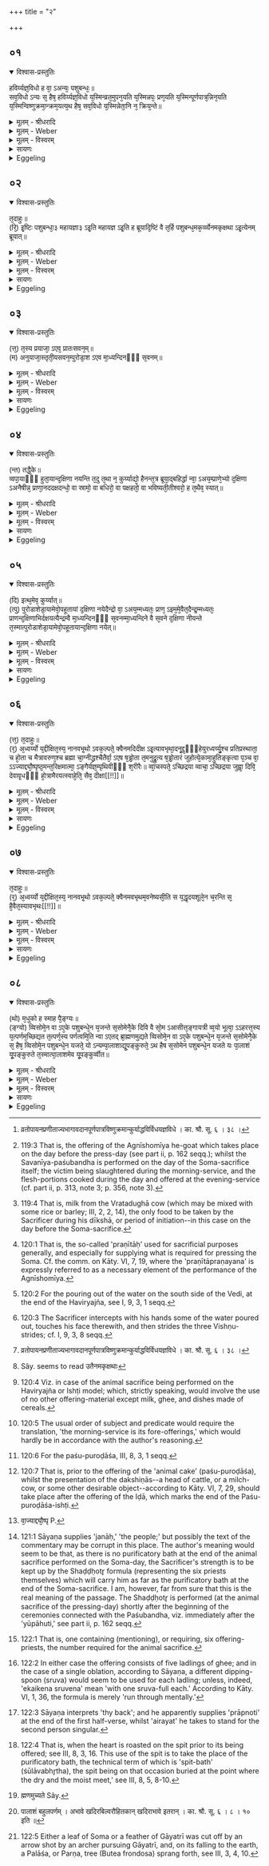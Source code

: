 +++
title = "२"

+++


## ०१


<details open><summary>विश्वास-प्रस्तुतिः</summary>

हविर्य्यज्ञ᳘विधो ह वा᳘ ऽअन्यः᳘ पशुबन्धः᳘॥  
सव᳘विधो ऽन्यः स᳘ हैष᳘ हविर्य्यज्ञ᳘विधो य᳘स्मिन्व्रत᳘मुपन᳘यति य᳘स्मिन्नपः᳘ प्रण᳘यति य᳘स्मिन्पूर्णपात्र᳘न्निन᳘यति य᳘स्मिन्विष्णुक्रमा᳘न्क्रम᳘यत्य᳘थ हैष᳘ सव᳘विधो य᳘स्मिन्नेता᳘नि न᳘ क्रिय᳘न्ते॥
</details>

<details><summary>मूलम् - श्रीधरादि</summary>

हविर्य्यज्ञ᳘विधो ह वा᳘ ऽअन्यः᳘ पशुबन्धः᳘॥  
सव᳘विधो ऽन्यः स᳘ हैष᳘ हविर्य्यज्ञ᳘विधो य᳘स्मिन्व्रत᳘मुपन᳘यति य᳘स्मिन्नपः᳘ प्रण᳘यति य᳘स्मिन्पूर्णपात्र᳘न्निन᳘यति य᳘स्मिन्विष्णुक्रमा᳘न्क्रम᳘यत्य᳘थ हैष᳘ सव᳘विधो य᳘स्मिन्नेता᳘नि न᳘ क्रिय᳘न्ते॥
</details>

<details><summary>मूलम् - Weber</summary>

हविर्यज्ञ᳘विधो ह वा᳘ अन्यः᳘ पशुबन्धः᳟॥  
सव᳘विधोऽन्यः स᳘ हैष᳘ हविर्यज्ञ᳘विधो य᳘स्मिन्व्रत᳘मुपन᳘यति य᳘स्मिन्नपः᳘ प्रण᳘यति य᳘स्मिन्पूर्णपात्रं᳘ निन᳘यति य᳘स्मिन्विष्णुक्रमा᳘न्क्रम᳘यत्य᳘थ हैष᳘ सव᳘विधो य᳘स्मिन्नेता᳘नि न᳘ क्रिय᳘न्ते॥
</details>

<details><summary>मूलम् - विस्वरम्</summary>

**पशुबन्धस्येष्टिसवविधत्वेन द्वैविध्याभिधायकं ब्राह्मणम् ।** 

हविर्यज्ञविधो ह वा अन्यः पशुबंधः । सवविधो ऽन्यः । स हैष हविर्यज्ञविधः, यस्मिन् व्रतमुपनयति । यस्मिन्नपः प्रणयति । यस्मिन्पूर्णपात्रं निनयति । यस्मिन् विष्णुक्रमान् क्रमयति । अथ हैष सवविधः, यस्मिन्नेतानि न क्रियंते ॥ १ ॥ 
</details>

<details><summary>सायणः</summary>

अथ इष्टिविधत्वं सवविधत्वं चेति पशुबंधस्य द्वैविध्यं दर्शयति- **हविर्यज्ञविधो ह वा** इति । 'अन्यः' एक 'पशुबंधः' 'हविर्यज्ञविधः' हविर्यज्ञो दर्शपूर्णमासेष्टिः तत्प्रकारकः । 'अन्यः' एकः 'पशुबन्धः' 'सवविधः' । सवः सोमः अभिषवयुक्तः सोमयागः तत्प्रकारक इत्यर्थः । तत्र हविर्यज्ञविधस्य स्वरूपमाह- **स हैष हविर्यज्ञविध** [^१_१९७] इति । 'यस्मिन्' पशुबंधकर्मणि 'व्रतमुपनयति' उपगच्छति । प्रणीताख्यानामपां प्रणयनं करोति । अंते पूर्णपात्रनिनयनं विष्णुक्रमणं च यस्मिन् भवति । स पशुबंधो व्रतोपायनादीष्टिधर्माणां योगात् हविर्यज्ञविध इत्यर्थः । एतेषां व्रतोपायनादीनां विरह एव सवविधस्य लक्षणमित्याह- **अथ हैष सवविध** इति ॥ १ ॥ 

[^१_१९७]: व्रतोपायनप्रणीताज्यभागावदानपूर्णपात्रविष्णुक्रमान्कुर्याद्धविर्विधयज्ञविधे । का. श्रौ. सू. ६ । ३८ । 
</details>

<details><summary>Eggeling</summary>

1. Now there is one animal sacrifice of the Haviryajña order [^egg_369], and another of the order of the Soma-sacrifice. Of the Haviryajña order is that at which he (the Adhvaryu) brings him fast-food [^egg_370], leads water

[^egg_369]: 119:3 That is, the offering of the Agnīshomīya he-goat which takes place on the day before the press-day (see part ii, p. 162 seqq.); whilst the Savanīya-paśubandha is performed on the day of the Soma-sacrifice itself; the victim being slaughtered during the morning-service, and the flesh-portions cooked during the day and offered at the evening-service (cf. part ii, p. 313, note 3; p. 356, note 3).

[^egg_370]: 119:4 That is, milk from the Vratadughā cow (which may be mixed with some rice or barley; III, 2, 2, 14), the only food to be taken by the Sacrificer during his dīkshā, or period of initiation--in this case on the day before the Soma-sacrifice.

forward [^egg_371], and pours out a jarful of water [^egg_372], and at which (the Sacrificer) strides the Vishṇu-strides [^egg_373]; and of the order of the Soma-sacrifice is that (animal sacrifice) at which these (rites) are not performed.

[^egg_371]: 120:1 That is, the so-called 'praṇītāḥ' used for sacrificial purposes generally, and especially for supplying what is required for pressing the Soma. Cf. the comm. on Kāty. VI, 7, 19, where the 'praṇītāpraṇayana' is expressly referred to as a necessary element of the performance of the Agnīshomīya.

[^egg_372]: 120:2 For the pouring out of the water on the south side of the Vedi, at the end of the Haviryajña, see I, 9, 3, 1 seqq.

[^egg_373]: 120:3 The Sacrificer intercepts with his hands some of the water poured out, touches his face therewith, and then strides the three Vishṇu-strides; cf. I, 9, 3, 8 seqq.
</details>


## ०२


<details open><summary>विश्वास-प्रस्तुतिः</summary>

त᳘दाहुः॥  
(रि᳘) इ᳘ष्टिः पशुबन्धा᳘३ महायज्ञा३ ऽइ᳘ति महायज्ञ ऽइ᳘ति ह ब्रूयादि᳘ष्टिं वै त᳘र्हि पशुबन्ध᳘मक᳘र्व्व्येनमकृक्षथा ऽइ᳘त्येनम् ब्रूयात्॥
</details>

<details><summary>मूलम् - श्रीधरादि</summary>

त᳘दाहुः॥  
(रि᳘) इ᳘ष्टिः पशुबन्धा᳘३ महायज्ञा३ ऽइ᳘ति महायज्ञ ऽइ᳘ति ह ब्रूयादि᳘ष्टिं वै त᳘र्हि पशुबन्ध᳘मक᳘र्व्व्येनमकृक्षथा ऽइ᳘त्येनम् [^१_१९७] ब्रूयात्॥

[^१_१९८]: अयं संधिश्छांदस इतिध्येयम् ।
</details>

<details><summary>मूलम् - Weber</summary>

त᳘दाहुः॥  
इ᳘ष्टिः पशुबन्धा᳘३ महायज्ञा३ इ᳘ति महायज्ञ इ᳘ति ह ब्रूयादि᳘ष्टिं वै त᳘र्हि पशुबन्ध᳘मकॗर्व्येनमकृक्षथा [^wbr_1] इ᳘त्येनम् ब्रूयात्॥  

[^wbr_1]: Sây. seems to read उतैनमकृक्षथाः
</details>

<details><summary>मूलम् - विस्वरम्</summary>

तदाहुः- इष्टिः पशुबंधा ३ महायज्ञा ३ इति । महायज्ञ इति ह ब्रूयात् । इष्टि वै तर्हि पशुबंधमकः । उ एनमकृक्षथा इत्येवं ब्रूयात् ॥ २ ॥ 
</details>

<details><summary>सायणः</summary>

सवविधत्वमेव सिद्धांतयितुं मीमांसामाह- **तदाहुरि**ति । तत्तत्र पशुयागविषये आहुर्विचारयंति । किमयं पशुयागः 'इष्टिः' उत 'महायज्ञः' ? इति । महांश्चासौ यज्ञश्चेति महायज्ञः सोमयागः । “विचार्यमाणानाम्" (पा. सू. ८ । २ । ९७) इति उभयत्र प्लुतिः । तत्र सिद्धांतमाह- **महायज्ञ इति हे**ति । पशुयागः 'महायज्ञः' इत्येव 'ब्रूयात्' । 'तर्हि' पशुबंधस्य इष्टिरूपत्वे 'पशुबंधं' पशुयागं पुरोडाशसाध्यामिष्टिमेव 'अकः' कृतवान् भवति । उशब्दस्तुशब्दार्थे । अपि तु- 'एनं' पशुबंधं 'अकृक्षथाः' कृष्टवानसीति एवमेव खलु एनमिष्टिविधं पशुबंधं कुर्वाणं 'ब्रूयात्' । अतो महायज्ञ एव पशुबंध इति साधीयान् पक्षः ॥ २ ॥ 
</details>

<details><summary>Eggeling</summary>

2. Concerning this they ask, 'Is the animal sacrifice an ishṭi or a great (Soma-) sacrifice?'--'A great sacrifice,' let him say; 'for in that (other) case [^egg_374] thou hast made the animal sacrifice an ishṭi, and shattered it.' Thus he should say to him.

[^egg_374]: 120:4 Viz. in case of the animal sacrifice being performed on the Haviryajña or Ishṭi model; which, strictly speaking, would involve the use of no other offering-material except milk, ghee, and dishes made of cereals.
</details>


## ०३


<details open><summary>विश्वास-प्रस्तुतिः</summary>

(त्त᳘) त᳘स्य प्रयाजा᳘ ऽएव᳘ प्रातःसवन᳘म्॥  
(म) अनुयाजा᳘स्तृती᳘यसवन᳘म्पुरोडा᳘श ऽएव मा᳘ध्यन्दिनᳫँ᳭ स᳘वनम्॥
</details>

<details><summary>मूलम् - श्रीधरादि</summary>

(त्त᳘) त᳘स्य प्रयाजा᳘ ऽएव᳘ प्रातःसवन᳘म्॥  
(म) अनुयाजा᳘स्तृती᳘यसवन᳘म्पुरोडा᳘श ऽएव मा᳘ध्यन्दिनᳫँ᳭ स᳘वनम्॥
</details>

<details><summary>मूलम् - Weber</summary>

त᳘स्य प्रयाजा᳘ एव᳘ प्रातःसवन᳘म्॥  
अनुयाजा᳘स्तृतीयसवन᳘म् पुरोडा᳘श एव मा᳘ध्यन्दिनᳫं स᳘वनम्॥
</details>

<details><summary>मूलम् - विस्वरम्</summary>

तस्य प्रयाजा एव प्रातःसवनम् । अनुयाजास्तृतीयसवनम् । पुरोडाश एव माध्यंदिनं सवनम् ॥ ३ ॥ 
</details>

<details><summary>सायणः</summary>

ननु- तस्य महायज्ञत्वे कानि पुनस्तत्संबंधीनि त्रीणि सवनानीति तान्याह- **तस्य प्रयाजा एवे**ति । ये इमे एकादश 'प्रयाजाः' पशुयागात्पुरस्तादनुष्ठीयंते । 'त एव' पशुयागसंबंधि 'प्रातःसवनम्' । तथा एकादशानुयाजाः पशुयागस्योपरिष्टात् अनुष्ठीयमाना एव 'तृतीयं सवनम्' प्रयाजादनंतरं अंगयागात्पूर्वं क्षिप्रविधानात् "यद्देवत्यः पशुस्तद्देवत्यः पुरोडाशः कार्यः" इति यः पुरोडाशयागो मध्ये अनुष्ठीयते एतदेव 'माध्यंदिनं सवनम्' ॥ ३ ॥ 
</details>

<details><summary>Eggeling</summary>

3. Its fore-offerings are the morning-service [^egg_375], its after-offerings the evening-service, and its sacrificial cake [^egg_376] the midday-service.

[^egg_375]: 120:5 The usual order of subject and predicate would require the translation, 'the morning-service is its fore-offerings,' which would hardly be in accordance with the author's reasoning.

[^egg_376]: 120:6 For the paśu-puroḍāśa, III, 8, 3, 1 seqq.
</details>


## ०४


<details open><summary>विश्वास-प्रस्तुतिः</summary>

(न्त) तद्धै᳘के॥  
व्वपा᳘याᳫँ᳭ हुता᳘यान्द᳘क्षिणा नयन्ति त᳘दु त᳘था न᳘ कुर्य्याद्यो᳘ हैनन्त᳘त्र ब्रूया᳘द्बहिर्द्धा न्वा᳘ ऽअय᳘म्प्राणे᳘भ्यो द᳘क्षिणा ऽअनैषीन्न᳘ प्राणा᳘नददक्षदन्धो᳘ वा स्रामो᳘ वा बधिरो᳘ वा पक्षहतो᳘ वा भविष्यती᳘तीश्वरो᳘ ह त᳘थैव᳘ स्यात्॥
</details>

<details><summary>मूलम् - श्रीधरादि</summary>

(न्त) तद्धै᳘के॥  
व्वपा᳘याᳫँ᳭ हुता᳘यान्द᳘क्षिणा नयन्ति त᳘दु त᳘था न᳘ कुर्य्याद्यो᳘ हैनन्त᳘त्र ब्रूया᳘द्बहिर्द्धा न्वा᳘ ऽअय᳘म्प्राणे᳘भ्यो द᳘क्षिणा ऽअनैषीन्न᳘ प्राणा᳘नददक्षदन्धो᳘ वा स्रामो᳘ वा बधिरो᳘ वा पक्षहतो᳘ वा भविष्यती᳘तीश्वरो᳘ ह त᳘थैव᳘ स्यात्॥
</details>

<details><summary>मूलम् - Weber</summary>

तद्धै᳘के॥  
वपायाᳫं हुता᳘यां द᳘क्षिणा नयन्ति त᳘दु त᳘था न᳘ कुर्याद्यो᳘ हैनं त᳘त्र ब्रूया᳘द्बहिर्धा न्वा᳘ अय᳘म् प्राणे᳘भ्यो द᳘क्षिणा अनैषीन्न᳘ प्राणा᳘नददक्षदन्धो᳘ वा स्रामो᳘ वा बधिरो᳘ वा पक्षहतो᳘ वा भविष्यती᳘तीश्वरो᳘ ह त᳘थैव᳘ स्यात्॥
</details>

<details><summary>मूलम् - विस्वरम्</summary>

तद्धैके वपायां हुतायां दक्षिणा नयन्ति । तदु तथा न कुर्यात् । यो हैनं तत्र ब्रूयात् । बहिर्द्धा न्वा अयं प्राणेभ्यो दक्षिणा अनैषीत् । न प्राणानददक्षत् । अंधो वा स्नामो वा बधिरो वा पक्षहतो वा भविष्यतीति । ईश्वरो ह तथैव स्यात् ॥ ४ ॥ 
</details>

<details><summary>सायणः</summary>

एवं त्रीणि सवनानि कल्पयित्वा तदुपजीवनेन दक्षिणाकालं विधित्सुः शाखांतरीयं दक्षिणाकालमनुवदति- **तद्धैक** इति । 'वपायां हुतायां' सत्यां मार्जनं कृत्वा पशुपुरोडाशात् प्रागेव 'एके' शाखिनः पश्वंगभूता 'दक्षिणा नयन्ति' ऋत्विग्भ्यः प्रयच्छंतीत्यर्थः । तदेतन्निराकरोति- **तदु तथे**ति । **यो हैनमि**त्यादि । 'एनं' पूर्वोक्ते काले दक्षिणा नयन्तम् । तत्र कश्चिदभिज्ञ आगत्य 'ब्रूयात्' । किमिति ? 'अयं' यजमानः प्राणेभ्यो ऽपि 'बहिर्द्धा' बाह्यदेशे 'न्वै' खलु 'दक्षिणाः अनैषीत्' । तया दक्षिणया तान् 'प्राणान्' 'नाददक्षत्' नावीवृधत् । "दक्ष वृद्धौ" (धा. पा. भ्वा. प. ६०९) इत्यस्माल्लुङि चङि रूपम् । एवं दक्षिणायां प्राणबाह्यदेशस्थायां प्राणवृद्ध्यभावे सति स यजमानः 'अंधो वा' 'स्रामः' व्रणी वा 'बधिरो वा' 'पक्षहतः' एकांगवातेन शुष्कार्द्धकायो वा 'भविष्यतीति' । एवमुक्ते सति 'तथैव' भवितुं अयं 'ईश्वरः स्यात्' ॥ ४ ॥ 
</details>

<details><summary>Eggeling</summary>

4. Now, some bring up the Dakshiṇās (presents to the priests) when the omentum has been offered [^egg_377];

[^egg_377]: 120:7 That is, prior to the offering of the 'animal cake' (paśu-puroḍāśa), whilst the presentation of the dakshiṇās--a head of cattle, or a milch-cow, or some other desirable object--according to Kāty. VI, 7, 29, should take place after the offering of the Iḍā, which marks the end of the Paśu-puroḍāśa-ishṭi.

but let him not do so, for if, in that case, any one were to say of him, 'Surely, this (Sacrificer) has brought the Dakshiṇās outside of the vital airs (or, of life), he has not strengthened his vital airs: he will become either blind, or lame, or deaf, or paralyzed on one side;' then that would indeed he likely to come to pass.
</details>


## ०५


<details open><summary>विश्वास-प्रस्तुतिः</summary>

(दि) इत्थ᳘मेव᳘ कुर्य्यात्॥  
(त्पु) पुरोडाशेडा᳘यामेवो᳘पहूतायां द᳘क्षिणा नयेदैन्द्रो वा᳘ ऽअय᳘म्मध्यतः᳘ प्राण᳘ ऽइम᳘मे᳘वैत᳘दैन्द्र᳘म्मध्यतः᳘ प्राणन्द᳘क्षिणाभिर्दक्षयत्यैन्द्रम्वै मा᳘ध्यन्दिनᳫँ᳭ स᳘वनम्मा᳘ध्यन्दिने वै स᳘वने द᳘क्षिणा नीयन्ते त᳘स्मात्पुरोडाशेडा᳘यामेवो᳘पहूतायान्द᳘क्षिणा नयेत्॥
</details>

<details><summary>मूलम् - श्रीधरादि</summary>

(दि) इत्थ᳘मेव᳘ कुर्य्यात्॥  
(त्पु) पुरोडाशेडा᳘यामेवो᳘पहूतायां द᳘क्षिणा नयेदैन्द्रो वा᳘ ऽअय᳘म्मध्यतः᳘ प्राण᳘ ऽइम᳘मे᳘वैत᳘दैन्द्र᳘म्मध्यतः᳘ प्राणन्द᳘क्षिणाभिर्दक्षयत्यैन्द्रम्वै मा᳘ध्यन्दिनᳫँ᳭ स᳘वनम्मा᳘ध्यन्दिने वै स᳘वने द᳘क्षिणा नीयन्ते त᳘स्मात्पुरोडाशेडा᳘यामेवो᳘पहूतायान्द᳘क्षिणा नयेत्॥
</details>

<details><summary>मूलम् - Weber</summary>

इत्थ᳘मेव᳘ कुर्यात्॥  
पुरोडाशेडा᳘यामेवो᳘पहूतायां द᳘क्षिणा नयेदैन्द्रो वा᳘ अय᳘म् मध्यतः᳘ प्राण᳘ इम᳘मेॗवैत᳘दैन्द्र᳘म् मध्यतः᳘ प्राणं द᳘क्षिणाभिर्दक्षयत्यैन्द्रं वै मा᳘ध्यन्दिनᳫं स᳘वनम् मा᳘ध्यन्दिने वै स᳘वने द᳘क्षिणा नीयन्ते त᳘स्मात्पुरोडाशेडा᳘यामेवो᳘पहूतायां द᳘क्षिणा नयेत्॥
</details>

<details><summary>मूलम् - विस्वरम्</summary>

इत्थमेव कुर्यात् । पुरोडाशेडायामेवोपहूतायां दक्षिणा नयेत् । ऐंद्रो वा अयं मध्यतः प्राणः । इममेव तदैन्द्रं मध्यतः प्राणं दक्षिणाभिर्दक्षयति । ऐन्द्रं वै माध्यंदिनं सवनम् । माध्यंदिने वै सवने दक्षिणा नीयन्ते । तस्मात्पुरोडाशेडायामेवोपहूतायां दक्षिणा नयेत् ॥ ५ ॥ 
</details>

<details><summary>सायणः</summary>

तर्हि कस्मिन् काले दक्षिणादानमित्याशंक्य स्वमतमाह- **इत्थमेवे**ति । 'इत्थं' अनेन वक्ष्यमाणप्रकारेण दक्षिणादानं कुर्यात् । स एव प्रकार उच्यते- **पुरोडाशेडायामि**ति । वपायागानन्तरं क्षिप्रविधानार्थो निरुक्तो यः पुरोडाशः तस्य या इडा तस्यामेवोपहूतायां मार्जनांते पशुयागांगभूता 'दक्षिणा नयेत्' । 'अयं मध्यतः' शरीरमध्ये वर्तमानः 'प्राणः' 'ऐंद्रो वै' इंद्रदेवताकः । 'एतत्' एतर्हि 'इममेवैन्द्रं' मध्यतो ऽवस्थितं प्राणं मध्यतो नीयमानाभिः 'दक्षिणाभिः' 'दक्षयति' वर्द्धयति बलयति । अपि च पुरोडाशस्य माध्यंदिनसवनरूपत्वमुक्तम् । तत्सवनं साकल्येन 'ऐंद्रं' इंद्रदेवताकम् । "प्रातःसुतमपिबो हर्यश्व माध्यंदिनं सवनं केवलं ते" इति मंत्रवर्णात् सोमयागे हि 'माध्यंदिने' तदंगभूताः 'दक्षिणाः' ऋत्विगर्थं 'नीयन्ते' । तस्मात् माध्यंदिनसवनत्वेन संस्तुतपुरोडाशेडायामुपहूतायां दक्षिणानयनं कार्यमित्यर्थः ॥ ५ ॥ 
</details>

<details><summary>Eggeling</summary>

5. Let him perform it in this way:--when the Iḍā of the cake-offering has been invoked, he should bring up the Dakshiṇās; for to Indra belongs this vital air in the centre (of the body): by means of the Dakshiṇās he thus strengthens this vital air in the centre (of the body); and to Indra also belongs the midday Soma-service, and at the midday-service the Dakshiṇās are brought up: therefore. he should bring up the Dakshiṇās after the invocation of the Iḍā of the cake-offering.
</details>


## ०६


<details open><summary>विश्वास-प्रस्तुतिः</summary>

(त्त᳘) त᳘दाहुः॥  
(र᳘) अ᳘ध्वर्य्यो य᳘द्दीक्षित᳘स्य᳘ नानवभृ᳘थो ऽवक᳘ल्पते᳘ क्वैनमदिदीक्ष ऽइ᳘त्यावभृथा᳘दनू᳘द्दृᳫँ᳭हेयुरध्वर्य्यु᳘श्च प्रतिप्रस्थाता᳘ च हो᳘ता च मैत्रावरुण᳘श्च ब्रह्मा चा᳘ग्नीद्ध्रश्चैतैर्वा᳘ ऽएष ष᳘ड्ढोता त᳘मनुद्रु᳘त्य ष᳘ड्ढोतारं जुहोत्ये᳘कामा᳘हुतिङ्कृत्वा प᳘ञ्च वा᳘ ऽऽज्याद्द्यौ᳘ष्पृष्ठ᳘मन्त᳘रिक्षमात्मा᳘ ऽङ्गैर्यज्ञ᳘म्पृथिवीᳫँ᳭ श᳘रीरैः॥ व्वा᳘चस्पते᳘ ऽच्छिद्रया व्वाचा᳘ ऽच्छिद्रया जुह्वा᳘ दिवि᳘ देवावृ᳘धᳫँ᳭ हो᳘त्रामैरयत्स्वाहे᳘ति᳘ सैव᳘ दीक्षा[[!!]]॥
</details>

<details><summary>मूलम् - श्रीधरादि</summary>

(त्त᳘) त᳘दाहुः॥  
(र᳘) अ᳘ध्वर्य्यो य᳘द्दीक्षित᳘स्य᳘ नानवभृ᳘थो ऽवक᳘ल्पते᳘ क्वैनमदिदीक्ष ऽइ᳘त्यावभृथा᳘दनू᳘द्दृᳫँ᳭हेयुरध्वर्य्यु᳘श्च प्रतिप्रस्थाता᳘ च हो᳘ता च मैत्रावरुण᳘श्च ब्रह्मा चा᳘ग्नीद्ध्रश्चैतैर्वा᳘ ऽएष ष᳘ड्ढोता त᳘मनुद्रु᳘त्य ष᳘ड्ढोतारं जुहोत्ये᳘कामा᳘हुतिङ्कृत्वा प᳘ञ्च वा᳘ ऽऽज्याद्द्यौ᳘ष्पृष्ठ᳘मन्त᳘रिक्षमात्मा᳘ ऽङ्गैर्यज्ञ᳘म्पृथिवीᳫँ᳭ श᳘रीरैः॥ व्वा᳘चस्पते᳘ ऽच्छिद्रया व्वाचा᳘ ऽच्छिद्रया जुह्वा᳘ दिवि᳘ देवावृ᳘धᳫँ᳭ हो᳘त्रामैरयत्स्वाहे᳘ति᳘ सैव᳘ दीक्षा[[!!]]॥
</details>

<details><summary>मूलम् - Weber</summary>

त᳘दाहुः॥  
अ᳘ध्वर्यो य᳘द्दीक्षित᳘स्यॗ नानवभृॗथोऽवक᳘ल्पतेॗ क्वैनमदिदीक्ष इॗत्यावभृथा᳘दनू᳘द्दृंहेयुरध्वर्यु᳘श्च प्रतिप्रस्थाता᳘ च हो᳘ता च मैत्रावरुण᳘श्च ब्रह्मा चा᳘ग्नीध्रश्चैतैर्वा᳘ एष ष᳘ड्ढोता त᳘मनुद्रु᳘त्य ष᳘ड्ढोतारं जुहोत्ये᳘कामा᳘हुतिं कृत्वा प᳘ञ्च वा᳘ज्या द्यौ᳘ष्पृष्ठ᳘मन्त᳘रिक्षमात्मा᳘ङ्गैर्यज्ञ᳘म् [^wbr_2] पृथिवीं श᳘रीरैः॥  
वा᳘चस्पते᳘ऽछिद्रया वाचा᳘छिद्रया जुह्वा᳘ दिवि᳘ देवावृ᳘धᳫं हो᳘त्रामैरयत्स्वाहे᳘तिॗ सैव᳘ दीक्षा᳟॥  

[^wbr_2]: वा᳘ज्याद्द्यौ᳘ष्पृ P.
</details>

<details><summary>मूलम् - विस्वरम्</summary>

तदाहुः- अध्वर्यो यद्दीक्षितस्य नानवभृथो ऽवकल्पते । क्वैनमदिदीक्ष इति । आवभृथादनूद्दृꣳ हेयुः । अध्वर्युश्च प्रतिप्रस्थाता च । होता च मैत्रावरुणश्च । ब्रह्मा चाग्नीध्रश्च । एतैर्वा एष षड्ढोता । तमनुद्रुत्य षड्ढोतारं जुहोति । एकामाहुतिं कृत्वा पंच वा ऽऽज्यात्- **"द्यौष्पृष्ठमन्तरिक्षमात्मा ऽङ्गैर्यज्ञं पृथिवीं शरीरैः । वाचस्पते ऽच्छिद्रया वाचा ऽच्छिद्रया जुह्वा दिवि देवावृधं होत्रामैरयत्स्वाहा"**- इति । सैव दीक्षा ॥ ६ ॥ 
</details>

<details><summary>सायणः</summary>

अथ षड्ढोतृहोमं विधित्सुः तस्य दीक्षारूपतां संपादयितुं प्रश्नमुद्भावयति- **तदाहुरि**ति । हे 'अध्वर्यो !' 'दीक्षितस्य' दीक्षया संस्कृतस्य यजमानस्य 'अनवभृथः' अवभृथाभावः 'नावकल्पते' अवभृथस्य दीक्षामोचनरूपत्वात् । 'एनं' पशुबन्धयाजिनं 'क्व' कुत्र 'अदिदीक्षः' दीक्षया संस्कृतवानसि । (धा. पा. भ्वा. आ. ६१०) इति दीक्षेर्ण्यंताल्लुङि रूपम् । इतिशब्दो हेतौ । यस्मादेवं पशुबंधयाजिनः अध्वर्युकृता दीक्षा नास्ति, तस्मात् तन्मोचनरूपात् 'अवभृथात्' 'एनं' 'अनूद्दृंहेयुः' । सर्वे जना इति शेषः । षट् ऋत्विजः । एतेन ऋत्विग्भिः 'एषः' वक्ष्यमाणो मन्त्रः 'षड्ढोता' षट् यज्ञहोतारो होमनिष्पादकाः यस्मिन्निति व्युत्पत्तेः । 'षड्ढोतारमनुद्रुत्य' पठित्वा पंचगृहीतेनाज्येन 'एकामाहुतिं' जुहुयात् । **पंच वे**ति । एकैकेन स्रुवेण एकैकाहुतिरिति 'पंच वा' आज्याहुतयो होतव्याः । अत एवोक्तं सूत्रकृता "षड्ढोतारं पंचगृहीतं मनसा ऽनुद्रुत्य जुहोत्येकामाहुतिं पंच वा"- (का. श्रौ. सू. ६ । ३३) इति । तं षड्ढोतृमन्त्रं पठति- **द्यौष्पृष्ठमि**ति । हे 'वाचस्पते !' ब्रह्मन् ! विराडात्मक 'द्यौः' द्युलोकः तव 'पृष्ठं' पृष्ठभागः । अंतरिक्षलोकः 'आत्मा' हृदयस्थानीयः । सः त्वं 'अंगैः' स्वकीयैरवयवैः । 'यज्ञं' च प्राप्नोषि । तथा तव व्यष्टिभूतैर्मनुष्यादिशरीरैः 'पृथिवीं' व्याप्नोषि । व्याप्य च 'अच्छिद्रया वाचा' स्तोत्रशस्त्रादिलक्षणया । तथा च्छिद्ररहितया 'जुह्वा' स्रुचा साधनभूतया । 'दिवि' द्युलोके । 'देवावृधं' देवानां वर्द्धयित्रीम् । 'होत्रां' हूयमानां आहुतिम् । 'ऐरयत्' पुरुषव्यत्ययः । 'अगमय' । 'स्वाहा' ॐ इदं हविः सुहुतमस्तु । इति मन्त्रार्थः । एषैवाहुतिः पशुबन्धस्य दीक्षा । अतः पशुबन्धात्मकस्य महायज्ञस्य दीक्षाभावादवभृथो न युक्त इति न चोद्यमित्यर्थः ॥ ६ ॥ 
</details>

<details><summary>Eggeling</summary>

6. Here now they say, 'Seeing that the want of the purificatory bath in the case of the initiated is improper, Adhvaryu, when didst thou initiate him?' Well, let them [^egg_378] sustain him till the purificatory bath,--to wit, the Adhvaryu, the Pratiprasthātr̥, the Hotr̥, the Maitrāvaruṇa, the Brahman, and the

[^egg_378]: 121:1 Sāyaṇa supplies 'janāḥ,' 'the people;' but possibly the text of the commentary may be corrupt in this place. The author's meaning would seem to be that, as there is no purificatory bath at the end of the animal sacrifice performed on the Soma-day, the Sacrificer's strength is to be kept up by the Shaḍḍḥotr̥ formula (representing the six priests themselves) which will carry him as far as the purificatory bath at the end of the Soma-sacrifice. I am, however, far from sure that this is the real meaning of the passage. The Shaḍḍḥotr̥ is performed (at the animal sacrifice of the pressing-day) shortly after the beginning of the ceremonies connected with the Paśubandha, viz. immediately after the 'yūpāhuti,' see part ii, p. 162 seqq.

 Āgnīdhra, for it is through these that this (formula) is called 'shaḍḍḥotr̥ [^egg_379]': having rapidly muttered that 'shaḍḍḥotr̥,' he offers, performing either one or five oblations of ghee [^egg_380],--'The heaven is his [^egg_381] back, the air his body, O Vācaspati, by his limbs he gave rise to the sacrifice, by his forms to the earth; by his flawless voice and his flawless tongue to the god-gladdening invocation, Hail!' This, indeed, is his initiation.

[^egg_379]: 122:1 That is, one containing (mentioning), or requiring, six offering-priests, the number required for the animal sacrifice.

[^egg_380]: 122:2 In either case the offering consists of five ladlings of ghee; and in the case of a single oblation, according to Sāyaṇa, a different dipping-spoon (sruva) would seem to be used for each ladling; unless, indeed, 'ekaikena sruvena' mean 'with one sruva-full each.' According to Kāty. VI, 1, 36, the formula is merely 'run through mentally.'

[^egg_381]: 122:3 Sāyaṇa interprets 'thy back'; and he apparently supplies 'prāpnoti' at the end of the first half-verse, whilst 'airayat' he takes to stand for the second person singular.
</details>


## ०७


<details open><summary>विश्वास-प्रस्तुतिः</summary>

त᳘दाहुः॥  
(र᳘) अ᳘ध्वर्य्यो य᳘द्दीक्षित᳘स्य᳘ नानवभृ᳘थो ऽवक᳘ल्पते᳘ क्वैनमवभृथम᳘वनेष्यसी᳘ति स य᳘द्धृदयशूले᳘न च᳘रन्ति स᳘ है᳘वैत᳘स्यावभृथः[[!!]]॥
</details>

<details><summary>मूलम् - श्रीधरादि</summary>

त᳘दाहुः॥  
(र᳘) अ᳘ध्वर्य्यो य᳘द्दीक्षित᳘स्य᳘ नानवभृ᳘थो ऽवक᳘ल्पते᳘ क्वैनमवभृथम᳘वनेष्यसी᳘ति स य᳘द्धृदयशूले᳘न च᳘रन्ति स᳘ है᳘वैत᳘स्यावभृथः[[!!]]॥
</details>

<details><summary>मूलम् - Weber</summary>

त᳘दाहुः॥  
अ᳘ध्वर्यो य᳘द्दीक्षित᳘स्यॗ नानवभृॗथोऽवक᳘ल्पतेॗ क्वैनमवभृथम᳘वनेष्यसी᳘ति स य᳘द्धृदयशूले᳘न च᳘रन्ति स᳘ हैॗवैत᳘स्यावभृथः᳟॥
</details>

<details><summary>मूलम् - विस्वरम्</summary>

तदाहुः- अध्वर्यो यद्दीक्षितस्य नानवभृथो ऽवकल्पते । क्वैनमवभृथमवनेष्यसीति । स यत् हृदयशूलेन चरन्ति । स ह एवैतस्यावभृथः ॥ ७ ॥ 
</details>

<details><summary>सायणः</summary>

कः पुनरवभृथ इत्याशंक्य प्रश्नमुद्भावयति- **तदाहुरि**ति । तत्तत्र पशुबंधे आहुश्चोदयंति । हे अध्वर्यो ! यद्यस्मात् दीक्षासंस्कृतस्य यजमानस्य महायज्ञस्यावभृथः सन्नवभृथाभावो नावकल्पते । तस्मादवभृथो ऽवश्यं संपादनीयः । तमवभृथं 'क्व' कुत्र प्रदेशे 'एनं' पशुबंधयाजिनं 'अवनेष्यसि' प्रापयिष्यसीति । एवं ब्रह्मवादिनां प्रश्नमुपन्यस्य श्रुतिः स्वयमुत्तरं ब्रूते- **स यत् हृदयशूलेने**ति । हृदयलक्षणमवदानं यस्मिन् काष्ठे प्रतृद्य पच्यते तत् 'हृदयशूलं' तेन 'चरंति' तस्योद्वासनं कुर्वतीति यदस्ति । 'एतस्य' पशुबंधस्य 'स एवावभृथः' ॥ ७ ॥ 
</details>

<details><summary>Eggeling</summary>

7. As to this they say, 'Seeing that the want of the purificatory bath in the case of the initiated is improper, Adhvaryu, when didst thou take him down to the purificatory bath?' Well, when they perform with the heart-spit [^egg_382], that is his purificatory bath.

[^egg_382]: 122:4 That is, when the heart is roasted on the spit prior to its being offered; see III, 8, 3, 16. This use of the spit is to take the place of the purificatory bath, the technical term of which is 'spit-bath' (śūlāvabhr̥tha), the spit being on that occasion buried at the point where the dry and the moist meet,' see III, 8, 5, 8-10.
</details>


## ०८


<details open><summary>विश्वास-प्रस्तुतिः</summary>

(थो) म᳘धुको ह स्माह पै᳘ङ्ग्यः॥  
(ङ्ग्यो) व्विसोमे᳘न वा ऽए᳘के पशुबन्धे᳘न य᳘जन्ते स᳘सोमेनै᳘के दिवि वै सो᳘म ऽआसीत्त᳘ङ्गायत्री व्व᳘यो भूत्वा᳘ ऽऽहरत्त᳘स्य य᳘त्पर्णम᳘च्छिद्यत त᳘त्पर्ण᳘स्य पर्णत्वमि᳘ति न्वा ऽएतद् ब्रा᳘ह्मणमुद्यते व्विसोमे᳘न वा ऽए᳘के पशुबन्धे᳘न य᳘जन्ते स᳘सोमेनै᳘के स᳘ हैष᳘ व्विसोमे᳘न पशुबन्धे᳘न यजते᳘ यो ऽन्यम्पा᳘लाशाद्यू᳘पङ्कुरुते᳘ ऽथ हैष स᳘सोमेन पशुबन्धे᳘न यजते यः पा᳘लाशं यू᳘पङ्कुरुते त᳘स्मात्पा᳘लाशमेव यू᳘पङ्कुर्व्वीत॥
</details>

<details><summary>मूलम् - श्रीधरादि</summary>

(थो) म᳘धुको ह स्माह पै᳘ङ्ग्यः॥  
(ङ्ग्यो) व्विसोमे᳘न वा ऽए᳘के पशुबन्धे᳘न य᳘जन्ते स᳘सोमेनै᳘के दिवि वै सो᳘म ऽआसीत्त᳘ङ्गायत्री व्व᳘यो भूत्वा᳘ ऽऽहरत्त᳘स्य य᳘त्पर्णम᳘च्छिद्यत त᳘त्पर्ण᳘स्य पर्णत्वमि᳘ति न्वा ऽएतद् ब्रा᳘ह्मणमुद्यते व्विसोमे᳘न वा ऽए᳘के पशुबन्धे᳘न य᳘जन्ते स᳘सोमेनै᳘के स᳘ हैष᳘ व्विसोमे᳘न पशुबन्धे᳘न यजते᳘ यो ऽन्यम्पा᳘लाशाद्यू᳘पङ्कुरुते᳘ ऽथ हैष स᳘सोमेन पशुबन्धे᳘न यजते यः पा᳘लाशं यू᳘पङ्कुरुते त᳘स्मात्पा᳘लाशमेव यू᳘पङ्कुर्व्वीत॥
</details>

<details><summary>मूलम् - Weber</summary>

म᳘धुको ह स्माह पै᳘ङ्ग्यः॥  
विसोमे᳘न वा ए᳘के पशुबन्धे᳘न य᳘जन्ते स᳘सोमेनै᳘के दिवि वै सो᳘म आसीत्तं᳘ गायत्री व᳘यो भूत्वा᳘हरत्त᳘स्य य᳘त्पर्णम᳘छिद्यत त᳘त्पर्ण᳘स्य पर्णत्वमि᳘ति न्वा एतद्ब्रा᳘ह्मणमुद्यते [^wbr_3] विसोमे᳘न वा ए᳘के पशुबन्धे᳘न य᳘जन्ते स᳘सोमेनै᳘के स᳘ हैष᳘ विसोमे᳘न पशुबन्धे᳘न यजतेॗ योऽन्यम् पा᳘लाशाद्यू᳘पं कुरुते᳘ऽथ हैष स᳘सोमेन पशुबन्धे᳘न यजते यः पा᳘लाशं यू᳘पं कुरुते त᳘स्मात्पा᳘लाशमेव यू᳘पं कुर्वीत॥  

[^wbr_3]: ह्मणमुच्यते Sây.
</details>

<details><summary>मूलम् - विस्वरम्</summary>

मधुको ह स्माह पैंग्यः । विसोमेन वा एके पशुबंधेन यजंते । ससोमेनैके । दिवि वै सोम आसीत् । तं गायत्री वयो भूत्वा ऽऽहरत् । तस्य यत्पर्णमच्छिद्यत, तत्पर्णस्य पर्णत्वम् । इति न्वा एतत् ब्राह्मणमुद्यते । विसोमेन वा एके पशुबंधेन यजंते । ससोमेनैके । स हैष विसोमेन पशुबंधेन यजते । यो ऽन्यं पालाशाद्यूपं कुरुते । अथ हैष ससोमेन पशुबंधेन यजते । यः पालाशं यूपं कुरुते । तस्मात् पालाशमेव यूपं कुर्वीत ॥ ८ ॥ 
</details>

<details><summary>सायणः</summary>

निरूढपशुबंधरूपस्य पालाशयूपस्य पालाशवृक्षद्रव्यं [^१_२००] विधित्सुः उपोद्धातयति- **मधुको ह स्मे**ति । पैङ्गिगोत्रः 'मधुकः' नाम महर्षिः 'आह स्म' । 'एके' केचन यजमाना 'विसोमेन' सोमरहितेन 'पशुबन्धेन यजते' । इममेव सोमसद्भावं दर्शयितुं पलाशवृक्षस्य सोमविकृतित्वं प्रागुक्तं (श. प. १ । ७ । १ । १; ३ । ३ । ४ । १०) स्मारयति- **दिवि वै सोम** इति । 'दिवि' द्युलोके खलु पुरा 'सोम आसीत्' । न पृथिव्यां नांतरिक्षे । 'तं' सोमं 'गायत्री' छंदः 'वयो भूत्वा' पक्षिरूपमास्थाय 'आहरत्' आहृतवती । आहरणसमये 'तस्य' सोमस्य 'यत्पर्णमच्छिद्यत' । स एव पलाशवृक्षः अभवत् । तस्मादेव कारणात् तस्य 'पर्णवृक्षस्य' 'पर्णत्वं' पर्णभावः "पलाशः" इति नाम संपन्नमिति । एवं खलु पुरा "एतत् ब्राह्मणं' पलाशोत्पत्तिप्रतिपादकं वाक्यं 'उद्यते' पठ्यते । एवं पलाशवृक्षस्य सोमविकृतित्वमभिधाय प्रागुक्तमेव द्वैविध्यं अनुवादपूर्वकं विवृणोति- **विसोमेन वा** इति । 'यः' यजमानः पलाशवृक्षादन्यवृक्षांतरोत्पन्नं 'यूपं कुरुते' । एष खलु सोमविकृतिभूतपलाशस्य विरहात् सोमविकृतिरहितेन 'पशुबंधेन यजते' । अथ खलु 'एषः' वक्ष्यमाणो यजमानः 'ससोमेन पशुबंधेन यजते' 'यः' तत्र पालाशवृक्षाह्वं 'यूपं कुरुते' । पालाशयूपस्य सोमरूपत्वेन तद्वत्पशुबंधस्य ससोमकत्वं प्रतिपाद्य तत्प्रयोजनसिद्धये तमेव पक्षं निगमयति- **तस्मात्पालाशमेवे**ति ॥ ८ ॥ 

[^१_२००]: पालाशं बहुलपर्णम् । अभावे खदिरबिल्वरौहितकान् खदिराभावे इतरान् । का. श्रौ. सू. ६ । ८ । १० इति ॥ 

इति श्रीसायणाचार्यविरचिते माधवीये वेदार्थप्रकाशे माध्यंदिनीयशतपथब्राह्मणभाष्ये एकादशकाण्डे सप्तमे ऽध्याये द्वितीयं ब्राह्मणम् ॥ ११ । ७ । २ ॥ 
</details>

<details><summary>Eggeling</summary>

8. Madhuka Paiṅgya once said, 'Some perform the animal sacrifice without Soma, and others do so with Soma. Now, Soma was in the heavens, and Gāyatrī, having become a bird, fetched him; and inasmuch as one of his leaves (parṇa) was cut off [^egg_383],

[^egg_383]: 122:5 Either a leaf of Soma or a feather of Gāyatrī was cut off by an  arrow shot by an archer pursuing Gāyatrī, and, on its falling to the earth, a Palāśa, or Parṇa, tree (Butea frondosa) sprang forth, see III, 3, 4, 10.

that was how the Parṇa-tree arose:' such, indeed, is (the passage in) the Brāhmaṇa that is told. And some, it is true, perform the animal sacrifice without Soma, and others with Soma; for he who makes the sacrificial stake other than of Palāśa wood, performs the animal sacrifice without Soma; and he who makes the sacrificial stake of Palāśa performs the animal sacrifice with Soma: therefore let him make his sacrificial stake of Palāśa wood.
</details>


